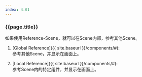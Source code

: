 ```yaml
---
index: 4.01
---
```

### {{page.title}}
如果使用Reference-Scene，就可以在Scene内部，参考其他Scene。

1. [Global Reference]({{ site.baseurl }}/components/#):  
参考其他Scene，并显示在画面上。

1. [Local Reference]({{ site.baseurl }}/components/#):  
参考Scene内的特定组件，并显示在画面上。
